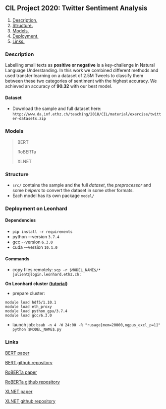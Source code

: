 ## CIL Project 2020: Twitter Sentiment Analysis

1. [ Description. ](#desc)
2. [ Structure. ](#struct)
3. [ Models. ](#models)
4. [ Deployment. ](#depl)
4. [ Links. ](#links)

<a name="desc"></a>
### Description

Labelling small texts as **positive or negative** is a key-challenge in Natural Language Understanding. 
In this work we combined different methods and used transfer learning on a dataset of 2.5M Tweets to classify them
between these two categories of sentiment with the highest accuracy. We achieved an accuracy of **90.32** with our best model.

#### Dataset 

- Download the sample and full dataset here: `http://www.da.inf.ethz.ch/teaching/2018/CIL/material/exercise/twitter-datasets.zip`

<a name="models"></a>
### Models

> BERT
>
> RoBERTa
>
> XLNET

<a name="struct"></a>
### Structure

- `src/` contains the sample and the full *dataset*, the *preprocessor* and some *helpers* to convert the dataset in some other formats.
- Each model has its own package `model/`

<a name="depl"></a>
### Deployment on Leonhard

#### Dependencies 

- `pip install -r requirements`
- python --version `3.7.4`
- gcc --version `6.3.0`
- cuda --version `10.1.0`

#### Commands 

- copy files remotely: `scp -r $MODEL_NAME$/* julient@login.leonhard.ethz.ch:`

**On Leonhard cluster ([tutorial](https://scicomp.ethz.ch/wiki/Getting_started_with_clusters))**

- prepare cluster: 
````
module load hdf5/1.10.1
module load eth_proxy
module load python_gpu/3.7.4 
module load gcc/6.3.0
````
- launch job: `bsub -n 4 -W 24:00 -R "rusage[mem=20000,ngpus_excl_p=1]" python $MODEL_NAME$.py`


<a name="links"></a>
### Links

[BERT paper](https://arxiv.org/abs/1810.04805)

[BERT github repository](https://github.com/google-research/bert)

[RoBERTa paper](https://arxiv.org/abs/1907.11692)

[RoBERTa github repository](https://github.com/pytorch/fairseq/tree/master/examples/roberta)

[XLNET paper](https://arxiv.org/abs/1906.08237)

[XLNET github repository](https://github.com/zihangdai/xlnet)